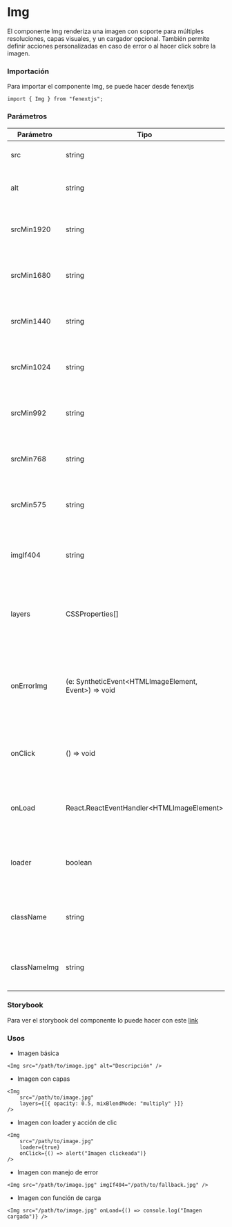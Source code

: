 # Img

El componente Img renderiza una imagen con soporte para múltiples resoluciones, capas visuales, y un cargador opcional. También permite definir acciones personalizadas en caso de error o al hacer click sobre la imagen.

### Importación

Para importar el componente Img, se puede hacer desde fenextjs

```tsx copy
import { Img } from "fenextjs";
```

### Parámetros

| Parámetro    | Tipo                                                    | Requerido | Default              | Descripcion                                                                      |
| ------------ | ------------------------------------------------------- | --------- | -------------------- | -------------------------------------------------------------------------------- |
| src          | string                                                  | sí        |                      | La URL de la imagen a mostrar.                                                   |
| alt          | string                                                  | no        | undefined            | Texto alternativo para la imagen.                                                |
| srcMin1920   | string                                                  | no        | undefined            | URL de la imagen para resoluciones mayores a 1920px.                             |
| srcMin1680   | string                                                  | no        | undefined            | URL de la imagen para resoluciones mayores a 1680px.                             |
| srcMin1440   | string                                                  | no        | undefined            | URL de la imagen para resoluciones mayores a 1440px.                             |
| srcMin1024   | string                                                  | no        | undefined            | URL de la imagen para resoluciones mayores a 1024px.                             |
| srcMin992    | string                                                  | no        | undefined            | URL de la imagen para resoluciones mayores a 992px.                              |
| srcMin768    | string                                                  | no        | undefined            | URL de la imagen para resoluciones mayores a 768px.                              |
| srcMin575    | string                                                  | no        | undefined            | URL de la imagen para resoluciones mayores a 575px.                              |
| imgIf404     | string                                                  | no        | FenextImgPlaceholder | URL de la imagen que se mostrará en caso de error de carga.                      |
| layers       | CSSProperties[]                                         | no        | []                   | Capas CSS que se aplican como filtros o estilos adicionales a la imagen.         |
| onErrorImg   | (e: SyntheticEvent\<HTMLImageElement, Event\>) =\> void | no        | undefined            | Función personalizada que se ejecuta cuando ocurre un error al cargar la imagen. |
| onClick      | () =\> void                                             | no        | undefined            | Función personalizada que se ejecuta al hacer click en la imagen.                |
| onLoad       | React.ReactEventHandler\<HTMLImageElement\>             | no        | undefined            | Función que se ejecuta cuando la imagen se carga exitosamente.                   |
| loader       | boolean                                                 | no        | false                | Indica si se debe mostrar un cargador mientras se carga la imagen.               |
| className    | string                                                  | no        | ''                   | Clase CSS para personalizar el contenedor del componente.                        |
| classNameImg | string                                                  | no        | ''                   | Clase CSS para personalizar la imagen en sí.                                     |

### Storybook

Para ver el storybook del componente lo puede hacer con este [link](https://fenextjs-component-storybook.vercel.app/?path=/story/img-img--index)

### Usos

-   Imagen básica

```tsx copy
<Img src="/path/to/image.jpg" alt="Descripción" />
```

-   Imagen con capas

```tsx copy
<Img
    src="/path/to/image.jpg"
    layers={[{ opacity: 0.5, mixBlendMode: "multiply" }]}
/>
```

-   Imagen con loader y acción de clic

```tsx copy
<Img
    src="/path/to/image.jpg"
    loader={true}
    onClick={() => alert("Imagen clickeada")}
/>
```

-   Imagen con manejo de error

```tsx copy
<Img src="/path/to/image.jpg" imgIf404="/path/to/fallback.jpg" />
```

-   Imagen con función de carga

```tsx copy
<Img src="/path/to/image.jpg" onLoad={() => console.log("Imagen cargada")} />
```
